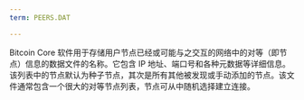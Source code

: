 ```yaml
---
term: PEERS.DAT

---
```

Bitcoin Core 软件用于存储用户节点已经或可能与之交互的网络中的对等（即节点）信息的数据文件的名称。它包含 IP 地址、端口号和各种元数据等详细信息。该列表中的节点默认为种子节点，其次是所有其他被发现或手动添加的节点。该文件通常包含一个很大的对等节点列表，节点可从中随机选择建立连接。